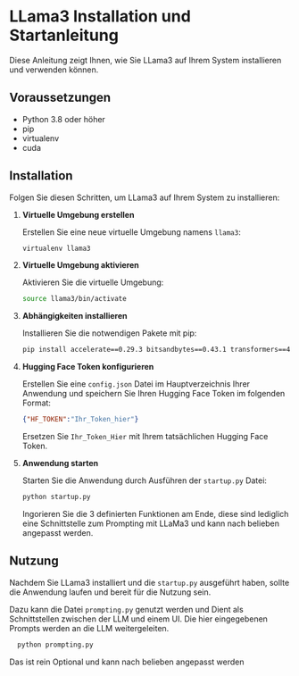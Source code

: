 
# LLama3 Installation und Startanleitung

Diese Anleitung zeigt Ihnen, wie Sie LLama3 auf Ihrem System installieren und verwenden können.

## Voraussetzungen
- Python 3.8 oder höher
- pip
- virtualenv
- cuda

## Installation

Folgen Sie diesen Schritten, um LLama3 auf Ihrem System zu installieren:

1. **Virtuelle Umgebung erstellen**

   Erstellen Sie eine neue virtuelle Umgebung namens `llama3`:

   ```bash
   virtualenv llama3
   ```

2. **Virtuelle Umgebung aktivieren**

   Aktivieren Sie die virtuelle Umgebung:

   ```bash
   source llama3/bin/activate
   ```

3. **Abhängigkeiten installieren**

   Installieren Sie die notwendigen Pakete mit pip:

   ```bash
   pip install accelerate==0.29.3 bitsandbytes==0.43.1 transformers==4.40.0
   ```

4. **Hugging Face Token konfigurieren**

   Erstellen Sie eine `config.json` Datei im Hauptverzeichnis Ihrer Anwendung und speichern Sie Ihren Hugging Face Token im folgenden Format:

   ```json
   {"HF_TOKEN":"Ihr_Token_hier"}
   ```

   Ersetzen Sie `Ihr_Token_Hier` mit Ihrem tatsächlichen Hugging Face Token.

5. **Anwendung starten**

   Starten Sie die Anwendung durch Ausführen der `startup.py` Datei:

   ```bash
   python startup.py
   ```
   Ingorieren Sie die 3 definierten Funktionen am Ende, diese sind lediglich eine Schnittstelle zum Prompting mit LLaMa3 und kann nach belieben angepasst werden.
   

## Nutzung

Nachdem Sie LLama3 installiert und die `startup.py` ausgeführt haben, sollte die Anwendung laufen und bereit für die Nutzung sein.

Dazu kann die Datei `prompting.py` genutzt werden und Dient als Schnittstellen zwischen der LLM und einem UI. Die hier eingegebenen Prompts werden an die LLM weitergeleiten.
   ```bash
     python prompting.py
   ```
Das ist rein Optional und kann nach belieben angepasst werden
